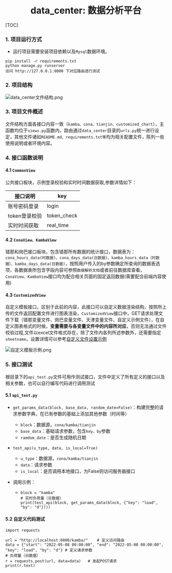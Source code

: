 

<h1 align="center">data_center: 数据分析平台</h1>


[TOC]

### 1. 项目运行方式

- 运行项目需要安装项目依赖以及`Mysql`数据环境。

~~~
pip install -r requirements.txt 
python manage.py runserver 
访问 http://127.0.0.1:8000 下对应路由进行测试
~~~



### 2. 项目结构

![data_center文件结构.png](http://tva1.sinaimg.cn/large/bf776e91ly1h336dh4bhpj20w609g76t.jpg)



### 3. 项目文件概述

文件结构方面各接口内容一致（`kamba、cona、tianjin、customized_chart`），主函数均位于`views.py`函数内，路由通过`data_center`目录的`urls.py`统一进行设定，其他文件诸如`README.md、requirements.txt等`均为相关配置文件，陈列一些使用说明或者环境内容。



### 4. 接口函数说明

#### 4.1 `CommonView`

公共接口板块，示例登录校验和实时时间数据获取,参数详情如下：

| 接口说明      | key         |
| ------------- | ----------- |
| 账号密码登录  | login       |
| token登录校验 | token_check |
| 实时时间获取  | real_time   |



#### 4.2 `ConaView、KambaView`

错那和岗巴接口板块，包含错那所有数据的统计接口，数据表为：`cona_hours_data(时数据)、cona_days_data(日数据)、kamba_hours_data（时数据）、kamba_days_data(日数据)`，按照用户传入的by参数确定所查询的数据表选项，各数据表所包含字段内容可参照`数据解析文档`或者前往数据库查看，`ConaView、KambaView`接口均为配合相关页面的固定返回数据(需要配合前端内容使用)



#### 4.3 `CustomizedView`

自定义模板接口，区别于此前的内容，此接口可以自定义数据渲染结构，按照所上传的文件返回配置文件进行图表渲染，`CustomizedView`接口中，GET请求处理文件下载（错那变量文件、岗巴变量文件、天津变量文件、自定义示例文件），在自定义图表格式的时候，**变量需要与各变量文件中的内容所对应**，否则无法通过文件校验过程,文件以excel文件格式存在，除了文件内各列所述参数外，还需要指定`sheetname`，设置详情可以参考[自定义文件设置示例](http://cdqrmi.com/DataCenter/custom_file.html)



![自定义模板示例.png](http://tva1.sinaimg.cn/large/bf776e91ly1h337dy1q45j21810cotf8.jpg)





### 5. 接口测试

根目录下的`api_test.py`文件可用作测试接口，文件中定义了所有定义的接口以及相关参数，也可以自行编写代码进行调用测试



#### 5.1 `api_test.py`

- `get_params_data(block, base_data, random_date=False)`：构建完整的请求参数字典，在已有参数的基础上添加其他参数（时间等）

  - `block`：数据源，`cona/kamba/tianjin`
  - `base_data`：基础请求参数，包含`key、by`参数
  - `ramdom_date`：是否生成随机日期

- `test_api(u_type, data, is_local=True)`

  - `u_type`：数据源，`cona/kamba/tianjin`
  - `data`：请求参数
  - `is_local`：是否调用本地接口，为False则访问服务器接口

- 调用示例：

  - ~~~
    block = "kamba"
    # 实时负荷量（日数据）
    print(test_api(block, get_params_data(block, {"key": "load", "by": "d"})))
    ~~~



#### 5.2 自定义代码测试

~~~
import requests

url = "http://localhost:8000/kamba/"	# 定义访问路由
data = {"start": "2022-05-08 00:00:00", "end": "2022-05-08 00:00:00", "key": "load", "by": "d"}	# 定义请求参数
# 负荷量（日数据）
r = requests.post(url, data=data)	# 发起POST请求
print(r.text)
~~~

